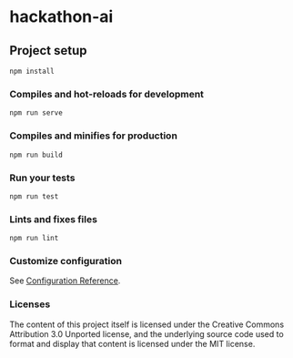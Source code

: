 # hackathon-ai

## Project setup
```
npm install
```

### Compiles and hot-reloads for development
```
npm run serve
```

### Compiles and minifies for production
```
npm run build
```

### Run your tests
```
npm run test
```

### Lints and fixes files
```
npm run lint
```

### Customize configuration
See [Configuration Reference](https://cli.vuejs.org/config/).

### Licenses

The content of this project itself is licensed under the <a url="https://creativecommons.org/licenses/by/3.0/">Creative Commons Attribution 3.0 Unported license</a>, and the underlying source code used to format and display that content is licensed under the <a url="https://github.com/github/choosealicense.com/blob/gh-pages/LICENSE.md">MIT license</a>.
